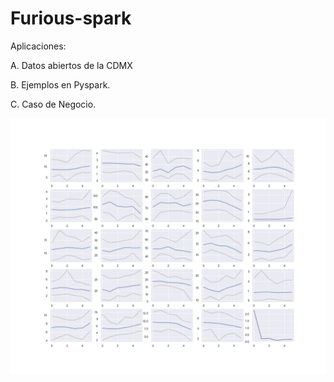# Furious-spark
Aplicaciones:

A. Datos abiertos de la CDMX

B. Ejemplos en Pyspark.

C. Caso de Negocio.

![My image](https://github.com/qSergio/Furious-spark/blob/master/SeccionA/clusters_time_series.png)
